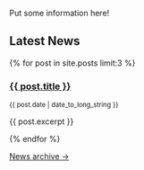 ﻿---
layout: homepage
---

Put some information here!

## Latest News

<div class="news flex one three-1000">
<div class="two-third-1000">
{% for post in site.posts limit:3 %}
<a href="{{ post.url }}"><h3>{{ post.title }}</h3></a>
<small>{{ post.date | date_to_long_string }}</small>
<p>{{ post.excerpt }}</p>
{% endfor %}
</div>
</div>

<a href="/posts/">News archive &rarr;</a>